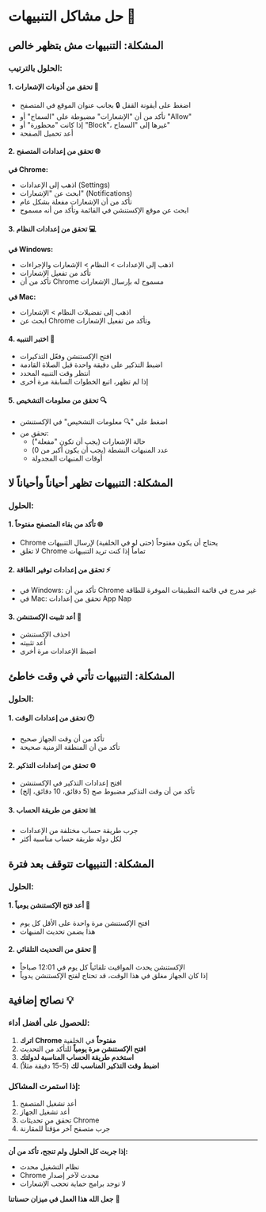 # حل مشاكل التنبيهات 🔧

## المشكلة: التنبيهات مش بتظهر خالص

### الحلول بالترتيب:

#### 1. تحقق من أذونات الإشعارات 🔔
- اضغط على أيقونة القفل 🔒 بجانب عنوان الموقع في المتصفح
- تأكد من أن "الإشعارات" مضبوطة على "السماح" أو "Allow"
- إذا كانت "محظورة" أو "Block"، غيرها إلى "السماح"
- أعد تحميل الصفحة

#### 2. تحقق من إعدادات المتصفح 🌐
**في Chrome:**
- اذهب إلى الإعدادات (Settings)
- ابحث عن "الإشعارات" (Notifications)
- تأكد من أن الإشعارات مفعلة بشكل عام
- ابحث عن موقع الإكستنشن في القائمة وتأكد من أنه مسموح

#### 3. تحقق من إعدادات النظام 💻
**في Windows:**
- اذهب إلى الإعدادات > النظام > الإشعارات والإجراءات
- تأكد من تفعيل الإشعارات
- تأكد من أن Chrome مسموح له بإرسال الإشعارات

**في Mac:**
- اذهب إلى تفضيلات النظام > الإشعارات
- ابحث عن Chrome وتأكد من تفعيل الإشعارات

#### 4. اختبر التنبيه 🧪
- افتح الإكستنشن وفعّل التذكيرات
- اضبط التذكير على دقيقة واحدة قبل الصلاة القادمة
- انتظر وقت التنبيه المحدد
- إذا لم تظهر، اتبع الخطوات السابقة مرة أخرى

#### 5. تحقق من معلومات التشخيص 🔍
- اضغط على "🔍 معلومات التشخيص" في الإكستنشن
- تحقق من:
  - حالة الإشعارات (يجب أن تكون "مفعلة")
  - عدد المنبهات النشطة (يجب أن يكون أكبر من 0)
  - أوقات المنبهات المجدولة

## المشكلة: التنبيهات تظهر أحياناً وأحياناً لا

### الحلول:

#### 1. تأكد من بقاء المتصفح مفتوحاً 🌐
- Chrome يحتاج أن يكون مفتوحاً (حتى لو في الخلفية) لإرسال التنبيهات
- لا تغلق Chrome تماماً إذا كنت تريد التنبيهات

#### 2. تحقق من إعدادات توفير الطاقة ⚡
- في Windows: تأكد من أن Chrome غير مدرج في قائمة التطبيقات الموفرة للطاقة
- في Mac: تحقق من إعدادات App Nap

#### 3. أعد تثبيت الإكستنشن 🔄
- احذف الإكستنشن
- أعد تثبيته
- اضبط الإعدادات مرة أخرى

## المشكلة: التنبيهات تأتي في وقت خاطئ

### الحلول:

#### 1. تحقق من إعدادات الوقت 🕐
- تأكد من أن وقت الجهاز صحيح
- تأكد من أن المنطقة الزمنية صحيحة

#### 2. تحقق من إعدادات التذكير ⚙️
- افتح إعدادات التذكير في الإكستنشن
- تأكد من أن وقت التذكير مضبوط صح (5 دقائق، 10 دقائق، إلخ)

#### 3. تحقق من طريقة الحساب 📊
- جرب طريقة حساب مختلفة من الإعدادات
- لكل دولة طريقة حساب مناسبة أكثر

## المشكلة: التنبيهات تتوقف بعد فترة

### الحلول:

#### 1. أعد فتح الإكستنشن يومياً 📅
- افتح الإكستنشن مرة واحدة على الأقل كل يوم
- هذا يضمن تحديث المنبهات

#### 2. تحقق من التحديث التلقائي 🔄
- الإكستنشن يحدث المواقيت تلقائياً كل يوم في 12:01 صباحاً
- إذا كان الجهاز مغلق في هذا الوقت، قد تحتاج لفتح الإكستنشن يدوياً

## نصائح إضافية 💡

### للحصول على أفضل أداء:
1. **اترك Chrome مفتوحاً** في الخلفية
2. **افتح الإكستنشن مرة يومياً** للتأكد من التحديث
3. **استخدم طريقة الحساب المناسبة لدولتك**
4. **اضبط وقت التذكير المناسب لك** (5-15 دقيقة مثلاً)

### إذا استمرت المشاكل:
1. أعد تشغيل المتصفح
2. أعد تشغيل الجهاز
3. تحقق من تحديثات Chrome
4. جرب متصفح آخر مؤقتاً للمقارنة

---

**إذا جربت كل الحلول ولم تنجح، تأكد من أن:**
- نظام التشغيل محدث
- Chrome محدث لآخر إصدار
- لا توجد برامج حماية تحجب الإشعارات

**جعل الله هذا العمل في ميزان حسناتنا** 🤲